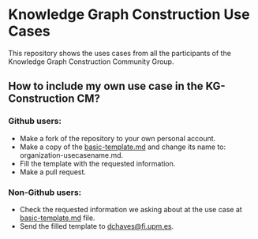 # Knowledge Graph Construction Use Cases
This repository shows the uses cases from all the participants of the Knowledge Graph Construction Community Group.

## How to include my own use case in the KG-Construction CM?

### Github users:
- Make a fork of the repository to your own personal account.
- Make a copy of the [basic-template.md](https://github.com/kg-construct/use-cases/blob/master/basic-template.md) and change its name to: organization-usecasename.md.
- Fill the template with the requested information.
- Make a pull request.

### Non-Github users:
- Check the requested information we asking about at the use case at [basic-template.md](https://github.com/kg-construct/use-cases/blob/master/basic-template.md) file.
- Send the filled template to dchaves@fi.upm.es.

